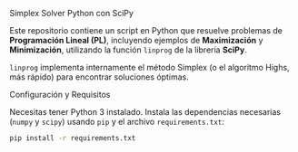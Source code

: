  Simplex Solver Python con SciPy

Este repositorio contiene un script en Python que resuelve problemas de **Programación Lineal (PL)**, incluyendo ejemplos de **Maximización** y **Minimización**, utilizando la función `linprog` de la librería **SciPy**.

`linprog` implementa internamente el método Simplex (o el algoritmo Highs, más rápido) para encontrar soluciones óptimas.

Configuración y Requisitos

Necesitas tener Python 3 instalado. Instala las dependencias necesarias (`numpy` y `scipy`) usando `pip` y el archivo `requirements.txt`:

```bash
pip install -r requirements.txt
